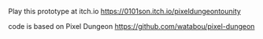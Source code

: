 Play this prototype at itch.io
https://0101son.itch.io/pixeldungeontounity

code is based on Pixel Dungeon
https://github.com/watabou/pixel-dungeon

